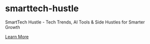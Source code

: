 # smarttech-hustle
SmartTech Hustle - Tech Trends, AI Tools &amp; Side Hustles for Smarter Growth

<a href="https://smarttechhustle.blogspot.com/">Learn More</a>
